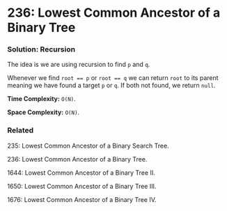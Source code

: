 # 236: Lowest Common Ancestor of a Binary Tree

### Solution: Recursion
The idea is we are using recursion to find `p` and `q`. 

Whenever we find `root == p` or `root == q` we can return `root` to its parent meaning we have found a target `p` or `q`. If both not found, we return `null`. 

**Time Complexity:** `O(N)`.

**Space Complexity:** `O(N)`.

### Related
235: Lowest Common Ancestor of a Binary Search Tree.

236: Lowest Common Ancestor of a Binary Tree.

1644: Lowest Common Ancestor of a Binary Tree II.

1650: Lowest Common Ancestor of a Binary Tree III.

1676: Lowest Common Ancestor of a Binary Tree IV.